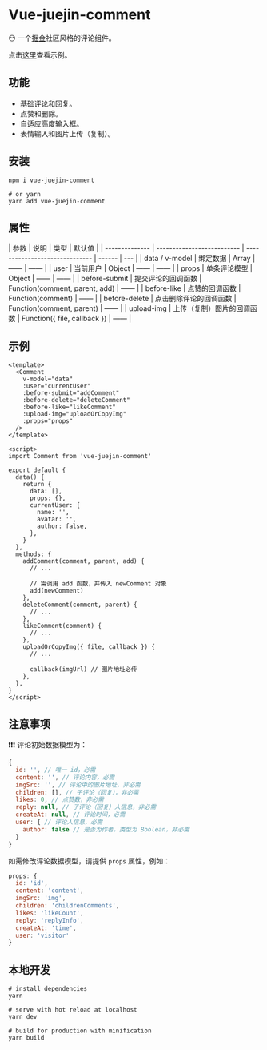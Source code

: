 # Vue-juejin-comment

:no_mouth: 一个[掘金](https://juejin.cn/)社区风格的评论组件。

点击[这里](https://vue-comment-component.vercel.app/)查看示例。

## 功能

- 基础评论和回复。
- 点赞和删除。
- 自适应高度输入框。
- 表情输入和图片上传（复制）。

## 安装

```shell
npm i vue-juejin-comment

# or yarn
yarn add vue-juejin-comment
```

## 属性

| 参数           | 说明                       | 类型                           | 默认值 |
| -------------- | -------------------------- | ------------------------------ | ------ | --- |
| data / v-model | 绑定数据                   | Array                          | ——     | ——  |
| user           | 当前用户                   | Object                         | ——     | ——  |
| props          | 单条评论模型               | Object                         | ——     | ——  |
| before-submit  | 提交评论的回调函数         | Function(comment, parent, add) | ——     |
| before-like    | 点赞的回调函数             | Function(comment)              | ——     |
| before-delete  | 点击删除评论的回调函数     | Function(comment, parent)      | ——     |
| upload-img     | 上传（复制）图片的回调函数 | Function({ file, callback })   | ——     |

## 示例

```vue
<template>
  <Comment
    v-model="data"
    :user="currentUser"
    :before-submit="addComment"
    :before-delete="deleteComment"
    :before-like="likeComment"
    :upload-img="uploadOrCopyImg"
    :props="props"
  />
</template>

<script>
import Comment from 'vue-juejin-comment'

export default {
  data() {
    return {
      data: [],
      props: {},
      currentUser: {
        name: '',
        avatar: '',
        author: false,
      },
    }
  },
  methods: {
    addComment(comment, parent, add) {
      // ...

      // 需调用 add 函数，并传入 newComment 对象
      add(newComment)
    },
    deleteComment(comment, parent) {
      // ...
    },
    likeComment(comment) {
      // ...
    },
    uploadOrCopyImg({ file, callback }) {
      // ...

      callback(imgUrl) // 图片地址必传
    },
  },
}
</script>
```

## 注意事项

❗❗❗ 评论初始数据模型为：

```js
{
  id: '', // 唯一 id，必需
  content: '', // 评论内容，必需
  imgSrc: '', // 评论中的图片地址，非必需
  children: [], // 子评论（回复），非必需
  likes: 0, // 点赞数，非必需
  reply: null, // 子评论（回复）人信息，非必需
  createAt: null, // 评论时间，必需
  user: { // 评论人信息，必需
    author: false // 是否为作者，类型为 Boolean，非必需
  }
}
```

如需修改评论数据模型，请提供 `props` 属性，例如：

```js
props: {
  id: 'id',
  content: 'content',
  imgSrc: 'img',
  children: 'childrenComments',
  likes: 'likeCount',
  reply: 'replyInfo',
  createAt: 'time',
  user: 'visitor'
}
```

## 本地开发

```shell
# install dependencies
yarn

# serve with hot reload at localhost
yarn dev

# build for production with minification
yarn build
```
